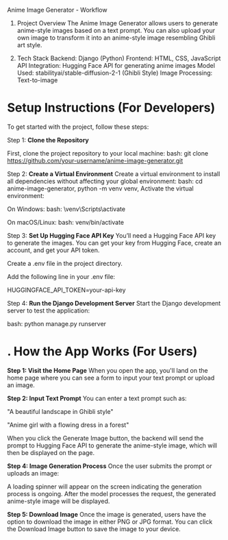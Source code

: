 Anime Image Generator - Workflow
1. Project Overview
The Anime Image Generator allows users to generate anime-style images based on a text prompt. You can also upload your own image to transform it into an anime-style image resembling Ghibli art style.

2. Tech Stack
Backend: Django (Python)
Frontend: HTML, CSS, JavaScript
API Integration: Hugging Face API for generating anime images
Model Used: stabilityai/stable-diffusion-2-1 (Ghibli Style)
Image Processing: Text-to-image

# Setup Instructions (For Developers)
To get started with the project, follow these steps:

Step 1: **Clone the Repository**

First, clone the project repository to your local machine:
bash: git clone https://github.com/your-username/anime-image-generator.git

Step 2: **Create a Virtual Environment**
Create a virtual environment to install all dependencies without affecting your global environment:
bash: cd anime-image-generator,
      python -m venv venv,
      Activate the virtual environment:

On Windows:
bash: \venv\Scripts\activate

On macOS/Linux:
bash: venv/bin/activate

Step 3: **Set Up Hugging Face API Key**
You’ll need a Hugging Face API key to generate the images. You can get your key from Hugging Face, create an account, and get your API token.

Create a .env file in the project directory.

Add the following line in your .env file:

HUGGINGFACE_API_TOKEN=your-api-key

Step 4: **Run the Django Development Server**
Start the Django development server to test the application:

bash: python manage.py runserver

# . How the App Works (For Users)

**Step 1: Visit the Home Page**
When you open the app, you'll land on the home page where you can see a form to input your text prompt or upload an image.

**Step 2: Input Text Prompt**
You can enter a text prompt such as:

"A beautiful landscape in Ghibli style"

"Anime girl with a flowing dress in a forest"

When you click the Generate Image button, the backend will send the prompt to Hugging Face API to generate the anime-style image, which will then be displayed on the page.

**Step 4: Image Generation Process**
Once the user submits the prompt or uploads an image:

A loading spinner will appear on the screen indicating the generation process is ongoing.
After the model processes the request, the generated anime-style image will be displayed.

**Step 5: Download Image**
Once the image is generated, users have the option to download the image in either PNG or JPG format. You can click the Download Image button to save the image to your device.
